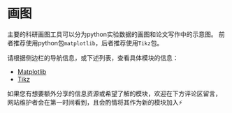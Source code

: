 # 画图

主要的科研画图工具可以分为python实验数据的画图和论文写作中的示意图。
前者推荐使用python包`matplotlib`，后者推荐使用`Tikz`包。

请根据侧边栏的导航信息，或下述列表，查看具体模块的信息：

- [Matplotlib](/writing/drawing/Matplotlib.md)
- [Tikz](/writing/drawing/tikz.md)

如果您有想要额外分享的信息资源或希望了解的模块，欢迎在下方评论区留言，
网站维护者会在第一时间看到，且会酌情将其作为新的模块加入⚡️